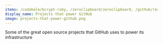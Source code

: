 ```yaml
---
items: /codahale/bcrypt-ruby, /zeroclipboard/zeroclipboard, /github/resque, /leereilly/swot, /mysql/mysql-server, /Leaflet/Leaflet, /facebook/flow, /chaijs/chai, /primer/primer, /primer/octicons, /eslint/eslint, /mochajs/mocha, /lerna/lerna, /github/linguist, /elastic/elasticsearch, /rails/rails, /antirez/redis, /rails/sprockets, /libgit2/libgit2, /libgit2/rugged, /jch/html-pipeline, /github/gemoji, /jekyll/jekyll, /octokit/octokit.rb, /hubotio/hubot, /d3/d3, /ajaxorg/ace, /brianmario/charlock_holmes, /puppetlabs/puppet, /nanoc/nanoc, /github/hoosegow, /gjtorikian/html-proofer, /babel/babel, /stylelint/stylelint
display_name: Projects that power GitHub
image: projects-that-power-github.png
---
```

Some of the great open source projects that GitHub uses to power its infrastructure
